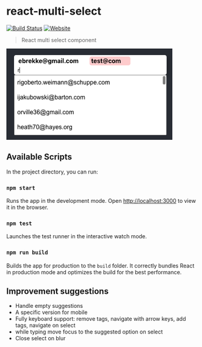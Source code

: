 # react-multi-select

[![Build Status](https://img.shields.io/travis/com/tiagoporto/react-multi-select/main.svg?logo=travis&style=flat-square)](https://travis-ci.com/tiagoporto/react-multi-select)
[![Website](https://img.shields.io/website/https/tiagoporto.github.io/react-multi-select.svg?style=flat-square)](https://tiagoporto.github.io/react-multi-select)

> React multi select component

![print](./docs/print.png)

## Available Scripts

In the project directory, you can run:

### `npm start`

Runs the app in the development mode.
Open [http://localhost:3000](http://localhost:3000) to view it in the browser.

### `npm test`

Launches the test runner in the interactive watch mode.

### `npm run build`

Builds the app for production to the `build` folder.
It correctly bundles React in production mode and optimizes the build for the best performance.

## Improvement suggestions

- Handle empty suggestions
- A specific version for mobile
- Fully keyboard support: remove tags, navigate with arrow keys, add tags, navigate on select
- while typing move focus to the suggested option on select
- Close select on blur
